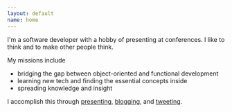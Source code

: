 ```yaml
---
layout: default
name: home
---
```

I'm a software developer with a hobby of presenting at conferences. I like to think and to make other people think.

My missions include 

* bridging the gap between object-oriented and functional development
* learning new tech and finding the essential concepts inside
* spreading knowledge and insight

I accomplish this through [presenting](talks.html), [blogging](http://blog.jessitron.com), and [tweeting](http://twitter.com/jessitron).


